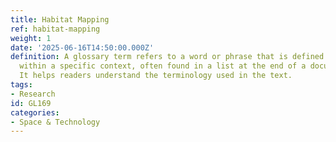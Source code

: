 ```yaml
---
title: Habitat Mapping
ref: habitat-mapping
weight: 1
date: '2025-06-16T14:50:00.000Z'
definition: A glossary term refers to a word or phrase that is defined and explained
  within a specific context, often found in a list at the end of a document or book.
  It helps readers understand the terminology used in the text.
tags:
- Research
id: GL169
categories:
- Space & Technology
---
```


